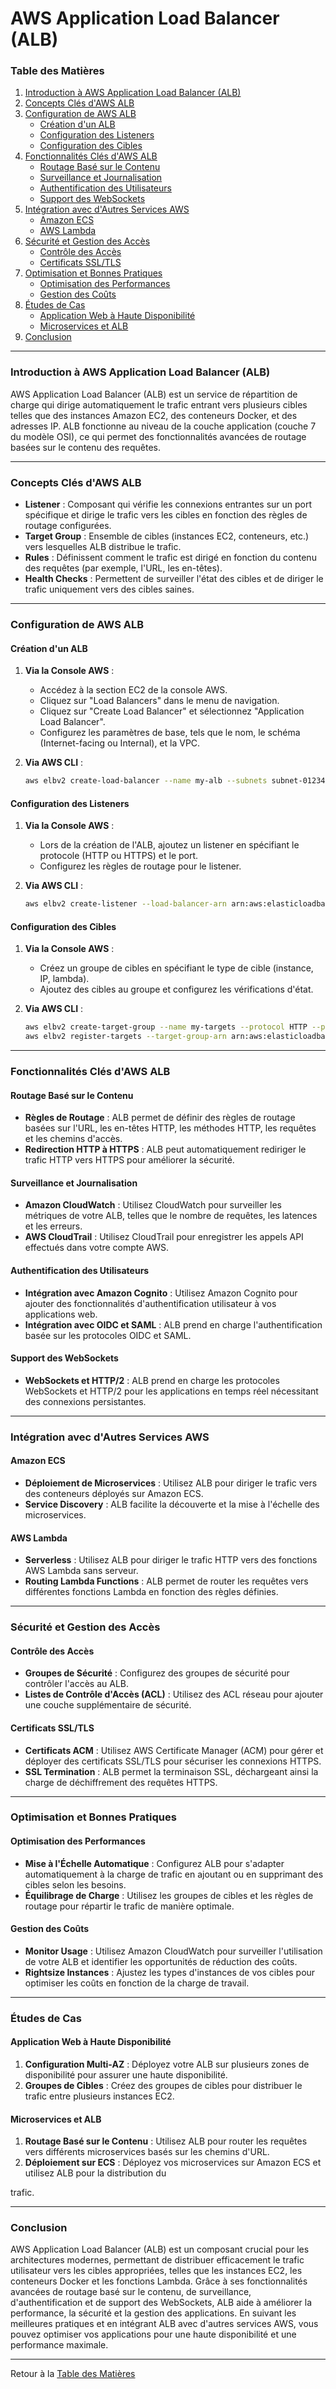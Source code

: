 # AWS Application Load Balancer (ALB)

### Table des Matières

1. [Introduction à AWS Application Load Balancer (ALB)](#introduction-à-aws-application-load-balancer-alb)
2. [Concepts Clés d'AWS ALB](#concepts-clés-daws-alb)
3. [Configuration de AWS ALB](#configuration-de-aws-alb)
    - [Création d'un ALB](#création-dun-alb)
    - [Configuration des Listeners](#configuration-des-listeners)
    - [Configuration des Cibles](#configuration-des-cibles)
4. [Fonctionnalités Clés d'AWS ALB](#fonctionnalités-clés-daws-alb)
    - [Routage Basé sur le Contenu](#routage-basé-sur-le-contenu)
    - [Surveillance et Journalisation](#surveillance-et-journalisation)
    - [Authentification des Utilisateurs](#authentification-des-utilisateurs)
    - [Support des WebSockets](#support-des-websockets)
5. [Intégration avec d'Autres Services AWS](#intégration-avec-dautres-services-aws)
    - [Amazon ECS](#amazon-ecs)
    - [AWS Lambda](#aws-lambda)
6. [Sécurité et Gestion des Accès](#sécurité-et-gestion-des-accès)
    - [Contrôle des Accès](#contrôle-des-accès)
    - [Certificats SSL/TLS](#certificats-ssltls)
7. [Optimisation et Bonnes Pratiques](#optimisation-et-bonnes-pratiques)
    - [Optimisation des Performances](#optimisation-des-performances)
    - [Gestion des Coûts](#gestion-des-coûts)
8. [Études de Cas](#études-de-cas)
    - [Application Web à Haute Disponibilité](#application-web-à-haute-disponibilité)
    - [Microservices et ALB](#microservices-et-alb)
9. [Conclusion](#conclusion)

---

### Introduction à AWS Application Load Balancer (ALB)

AWS Application Load Balancer (ALB) est un service de répartition de charge qui dirige automatiquement le trafic entrant vers plusieurs cibles telles que des instances Amazon EC2, des conteneurs Docker, et des adresses IP. ALB fonctionne au niveau de la couche application (couche 7 du modèle OSI), ce qui permet des fonctionnalités avancées de routage basées sur le contenu des requêtes.

---

### Concepts Clés d'AWS ALB

- **Listener** : Composant qui vérifie les connexions entrantes sur un port spécifique et dirige le trafic vers les cibles en fonction des règles de routage configurées.
- **Target Group** : Ensemble de cibles (instances EC2, conteneurs, etc.) vers lesquelles ALB distribue le trafic.
- **Rules** : Définissent comment le trafic est dirigé en fonction du contenu des requêtes (par exemple, l'URL, les en-têtes).
- **Health Checks** : Permettent de surveiller l'état des cibles et de diriger le trafic uniquement vers des cibles saines.

---

### Configuration de AWS ALB

#### Création d'un ALB

1. **Via la Console AWS** :
   - Accédez à la section EC2 de la console AWS.
   - Cliquez sur "Load Balancers" dans le menu de navigation.
   - Cliquez sur "Create Load Balancer" et sélectionnez "Application Load Balancer".
   - Configurez les paramètres de base, tels que le nom, le schéma (Internet-facing ou Internal), et la VPC.

2. **Via AWS CLI** :
   ```bash
   aws elbv2 create-load-balancer --name my-alb --subnets subnet-0123456789abcdef0 subnet-0abcdef1234567890 --security-groups sg-0123456789abcdef0 --scheme internet-facing
   ```

#### Configuration des Listeners

1. **Via la Console AWS** :
   - Lors de la création de l'ALB, ajoutez un listener en spécifiant le protocole (HTTP ou HTTPS) et le port.
   - Configurez les règles de routage pour le listener.

2. **Via AWS CLI** :
   ```bash
   aws elbv2 create-listener --load-balancer-arn arn:aws:elasticloadbalancing:region:account-id:loadbalancer/app/my-alb/50dc6c495c0c9188 --protocol HTTP --port 80 --default-actions Type=forward,TargetGroupArn=arn:aws:elasticloadbalancing:region:account-id:targetgroup/my-targets/73e2d6bc24d8a067
   ```

#### Configuration des Cibles

1. **Via la Console AWS** :
   - Créez un groupe de cibles en spécifiant le type de cible (instance, IP, lambda).
   - Ajoutez des cibles au groupe et configurez les vérifications d'état.

2. **Via AWS CLI** :
   ```bash
   aws elbv2 create-target-group --name my-targets --protocol HTTP --port 80 --vpc-id vpc-0123456789abcdef0
   aws elbv2 register-targets --target-group-arn arn:aws:elasticloadbalancing:region:account-id:targetgroup/my-targets/73e2d6bc24d8a067 --targets Id=i-0123456789abcdef0 Id=i-0abcdef1234567890
   ```

---

### Fonctionnalités Clés d'AWS ALB

#### Routage Basé sur le Contenu

- **Règles de Routage** : ALB permet de définir des règles de routage basées sur l'URL, les en-têtes HTTP, les méthodes HTTP, les requêtes et les chemins d'accès.
- **Redirection HTTP à HTTPS** : ALB peut automatiquement rediriger le trafic HTTP vers HTTPS pour améliorer la sécurité.

#### Surveillance et Journalisation

- **Amazon CloudWatch** : Utilisez CloudWatch pour surveiller les métriques de votre ALB, telles que le nombre de requêtes, les latences et les erreurs.
- **AWS CloudTrail** : Utilisez CloudTrail pour enregistrer les appels API effectués dans votre compte AWS.

#### Authentification des Utilisateurs

- **Intégration avec Amazon Cognito** : Utilisez Amazon Cognito pour ajouter des fonctionnalités d'authentification utilisateur à vos applications web.
- **Intégration avec OIDC et SAML** : ALB prend en charge l'authentification basée sur les protocoles OIDC et SAML.

#### Support des WebSockets

- **WebSockets et HTTP/2** : ALB prend en charge les protocoles WebSockets et HTTP/2 pour les applications en temps réel nécessitant des connexions persistantes.

---

### Intégration avec d'Autres Services AWS

#### Amazon ECS

- **Déploiement de Microservices** : Utilisez ALB pour diriger le trafic vers des conteneurs déployés sur Amazon ECS.
- **Service Discovery** : ALB facilite la découverte et la mise à l'échelle des microservices.

#### AWS Lambda

- **Serverless** : Utilisez ALB pour diriger le trafic HTTP vers des fonctions AWS Lambda sans serveur.
- **Routing Lambda Functions** : ALB permet de router les requêtes vers différentes fonctions Lambda en fonction des règles définies.

---

### Sécurité et Gestion des Accès

#### Contrôle des Accès

- **Groupes de Sécurité** : Configurez des groupes de sécurité pour contrôler l'accès au ALB.
- **Listes de Contrôle d'Accès (ACL)** : Utilisez des ACL réseau pour ajouter une couche supplémentaire de sécurité.

#### Certificats SSL/TLS

- **Certificats ACM** : Utilisez AWS Certificate Manager (ACM) pour gérer et déployer des certificats SSL/TLS pour sécuriser les connexions HTTPS.
- **SSL Termination** : ALB permet la terminaison SSL, déchargeant ainsi la charge de déchiffrement des requêtes HTTPS.

---

### Optimisation et Bonnes Pratiques

#### Optimisation des Performances

- **Mise à l'Échelle Automatique** : Configurez ALB pour s'adapter automatiquement à la charge de trafic en ajoutant ou en supprimant des cibles selon les besoins.
- **Équilibrage de Charge** : Utilisez les groupes de cibles et les règles de routage pour répartir le trafic de manière optimale.

#### Gestion des Coûts

- **Monitor Usage** : Utilisez Amazon CloudWatch pour surveiller l'utilisation de votre ALB et identifier les opportunités de réduction des coûts.
- **Rightsize Instances** : Ajustez les types d'instances de vos cibles pour optimiser les coûts en fonction de la charge de travail.

---

### Études de Cas

#### Application Web à Haute Disponibilité

1. **Configuration Multi-AZ** : Déployez votre ALB sur plusieurs zones de disponibilité pour assurer une haute disponibilité.
2. **Groupes de Cibles** : Créez des groupes de cibles pour distribuer le trafic entre plusieurs instances EC2.

#### Microservices et ALB

1. **Routage Basé sur le Contenu** : Utilisez ALB pour router les requêtes vers différents microservices basés sur les chemins d'URL.
2. **Déploiement sur ECS** : Déployez vos microservices sur Amazon ECS et utilisez ALB pour la distribution du

 trafic.

---

### Conclusion

AWS Application Load Balancer (ALB) est un composant crucial pour les architectures modernes, permettant de distribuer efficacement le trafic utilisateur vers les cibles appropriées, telles que les instances EC2, les conteneurs Docker et les fonctions Lambda. Grâce à ses fonctionnalités avancées de routage basé sur le contenu, de surveillance, d'authentification et de support des WebSockets, ALB aide à améliorer la performance, la sécurité et la gestion des applications. En suivant les meilleures pratiques et en intégrant ALB avec d'autres services AWS, vous pouvez optimiser vos applications pour une haute disponibilité et une performance maximale.

---

Retour à la [Table des Matières](#table-des-matières)
